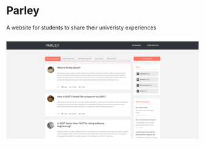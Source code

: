 # Parley
A website for students to share their univeristy experiences

![parley screenshot](https://github.com/imAliAzhar/Parley/blob/master/images/ss.png)
